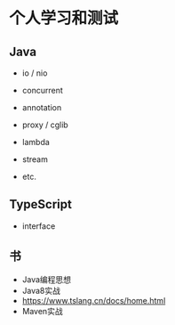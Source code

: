 # 个人学习和测试
## Java
* io / nio
* concurrent
* annotation
* proxy / cglib
* lambda
* stream

* etc.
## TypeScript
* interface

## 书
* Java编程思想
* Java8实战
* https://www.tslang.cn/docs/home.html
* Maven实战